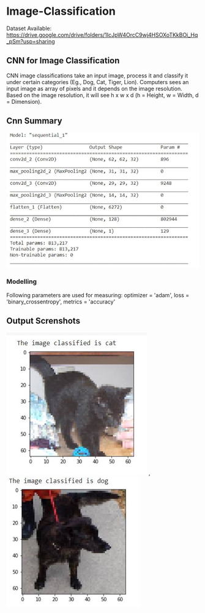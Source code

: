 # Image-Classification

Dataset Available: https://drive.google.com/drive/folders/1IcJpW4OrcC9wj4HSOXoTKkBOi_Hq_pSm?usp=sharing

## CNN for Image Classification
CNN image classifications take an input image, process it and classify it under certain categories (Eg., Dog, Cat, Tiger, Lion). Computers sees an input image as array of pixels and it depends on the image resolution. Based on the image resolution, it will see h x w x d (h = Height, w = Width, d = Dimension).

## Cnn Summary

![](screenshots/Model.JPG)

### Modelling
Following parameters are used for measuring:
optimizer = 'adam',
loss = 'binary_crossentropy', 
metrics = 'accuracy'

## Output Screnshots

![](screenshots/cat.JPG) , ![](screenshots/dog.JPG)
